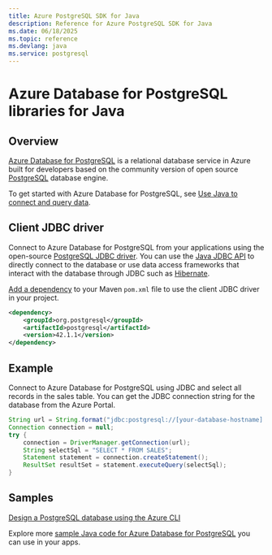 ```yaml
---
title: Azure PostgreSQL SDK for Java
description: Reference for Azure PostgreSQL SDK for Java
ms.date: 06/18/2025
ms.topic: reference
ms.devlang: java
ms.service: postgresql
---
```

# Azure Database for PostgreSQL libraries for Java

## Overview

[Azure Database for PostgreSQL](/azure/sql-database/sql-database-technical-overview) is a relational database service in Azure built for developers based on the community version of open source [PostgreSQL](https://www.postgresql.org/) database engine.

To get started with Azure Database for PostgreSQL, see [Use Java to connect and query data](/azure/postgresql/connect-java).

## Client JDBC driver

Connect to Azure Database for PostgreSQL from your applications using the open-source [PostgreSQL JDBC driver](https://jdbc.postgresql.org/). You can use the [Java JDBC API](https://docs.oracle.com/javase/8/docs/technotes/guides/jdbc/) to directly connect to the database or use data access frameworks that interact with the database through JDBC such as [Hibernate](http://hibernate.org/).

[Add a dependency](https://maven.apache.org/guides/getting-started/index.html#How_do_I_use_external_dependencies) to your Maven `pom.xml` file to use the client JDBC driver in your project.  

```XML
<dependency>
    <groupId>org.postgresql</groupId>
    <artifactId>postgresql</artifactId>
    <version>42.1.1</version>
</dependency>
```   

## Example

Connect to Azure Database for PostgreSQL using JDBC and select all records in the sales table. You can get the JDBC connection string for the database from the Azure Portal.

```java
String url = String.format("jdbc:postgresql://[your-database-hostname].postgres.database.azure.com:5432/[your-database-name]?user=[your-username]@[your-database-hostname]&password=[your-password]&ssl=true");
Connection connection = null;
try {
    connection = DriverManager.getConnection(url);
    String selectSql = "SELECT * FROM SALES";
    Statement statement = connection.createStatement();
    ResultSet resultSet = statement.executeQuery(selectSql);
}
```

## Samples

[Design a PostgreSQL database using the Azure CLI](https://docs.microsoft.com/azure/postgresql/tutorial-design-database-using-azure-cli) 

Explore more [sample Java code for Azure Database for PostgreSQL](https://azure.microsoft.com/resources/samples/?platform=java&term=postgres) you can use in your apps.
